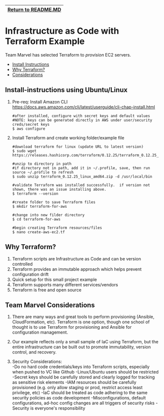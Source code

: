 | [Return to README.MD](../README.md)
| ---------------------------------------------------- |

# Infrastructure as Code with Terraform Example

Team Marvel has selected Terraform to *provision* EC2 servers.

- [Install Instructions](#install-instructions)
- [Why Terraform?](#why-terraform?)
- [Considerations](#team-marvel-considerations)

## Install-instructions using Ubuntu/Linux

   1. Pre-req: Install Amazon CLI https://docs.aws.amazon.com/cli/latest/userguide/cli-chap-install.html 
      ```
      #after installed, configure with secret keys and default values
      #NOTE: keys can be generated directly in AWS under user/security creds/secret keys
      $ aws configure
      ```
   2. Install Terraform and create working folder/example file
      ```
      #download terraform for linux (update URL to latest version)
      $ sudo wget https://releases.hashicorp.com/terraform/0.12.25/terraform_0.12.25_linux_amd64.zip
      
      #unzip to directory in path
      #if directory not in path, add it in ~/.profile, save, then run source ~/.profile to refresh
      $ sudo unzip terraform_0.12.25_linux_amd64.zip -d /usr/local/bin

      #validate Terraform was installed successfully.  if version not shown, there was an issue installing above.
      $ terraform --version
      
      #create folder to save Terraform files
      $ mkdir terraform-for-aws 
     
      #change into new filder directory
      $ cd terraform-for-aws
      
      #begin creating Terraform resources/files
      $ nano create-aws-ec2.tf
      ```
      
## Why Terraform?

   1. Terraform scripts are Infrastructure as Code and can be version controlled
   2. Terraform provides an immutable approach which helps prevent configuration drift
   3. Quick setup for this small project example
   4. Terraform supports many different services/vendors
   5. Terraform is free and open source
   
## Team Marvel Considerations

1. There are many ways and great tools to perform provisioning (Ansible, CloudFormation, etc). 
   Terraform is one option, though one school of thought is to use Terraform for provisioning 
   and Ansible for configuration management.
   
2. Our example reflects only a small sample of IaC using Terraform, but the entire infrastructure
   can be built out to promote immutability, version control, and recovery.
   
2. Security Considerations:  
   -Do no hard code credentials/keys into Terraform scripts, especially when pushed to VC like Github
   -Linux/Ubuntu users should be restricted
   -Secret keys should be carefully stored and clearly logged for tracking as sensitive risk elements
   -IAM resources should be carefully provisioned (e.g. only allow staging or prod, restrict access least privilege, etc)
   -IaC should be treated as code adhering to the same security policies as code development
   -Misconfigurations, default configurations, ad-hoc config changes are all triggers of security risks
   -Security is everyone's responsibility

